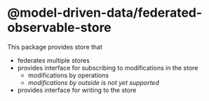 @model-driven-data/federated-observable-store
=============================================

This package provides store that
 - federates multiple stores
 - provides interface for subscribing to modifications in the store
   - modifications by operations
   - _modifications by outside is not yet supported_
 - provides interface for writing to the store
